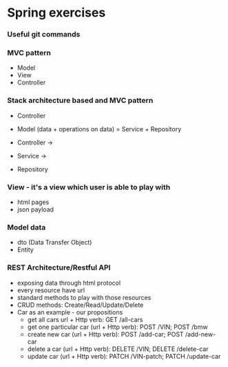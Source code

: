 # Spring exercises

### Useful git commands

### MVC pattern
- Model
- View
- Controller

### Stack architecture based and MVC pattern
- Controller
- Model (data + operations on data) = Service + Repository

- Controller -> 
- Service ->
- Repository

### View - it's a view which user is able to play with
- html pages
- json payload

### Model data
- dto (Data Transfer Object)
- Entity

### REST Architecture/Restful API
- exposing data through html protocol
- every resource have url
- standard methods to play with those resources
- CRUD methods: Create/Read/Update/Delete
- Car as an example - our propositions
  - get all cars url + Http verb: GET /all-cars
  - get one particular car (url + Http verb): POST /VIN; POST /bmw
  - create new car (url + Http verb): POST /add-car; POST /add-new-car
  - delete a car (url + Http verb): DELETE /VIN; DELETE /delete-car
  - update car (url + Http verb): PATCH /VIN-patch; PATCH /update-car
